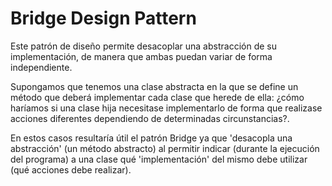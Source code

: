 # Bridge Design Pattern

Este patrón de diseño permite desacoplar una abstracción de su implementación, 
de manera que ambas puedan variar de forma independiente.

Supongamos que tenemos una clase abstracta en la que se define un método que deberá 
implementar cada clase que herede de ella: ¿cómo haríamos si una clase hija necesitase 
implementarlo de forma que realizase acciones diferentes dependiendo de determinadas circunstancias?.

En estos casos resultaría útil el patrón Bridge ya que 'desacopla una abstracción' 
(un método abstracto) al permitir indicar (durante la ejecución del programa) a una clase qué 'implementación' 
del mismo debe utilizar (qué acciones debe realizar).
